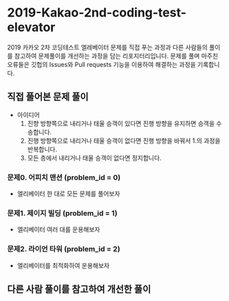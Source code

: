 # 2019-Kakao-2nd-coding-test-elevator
2019 카카오 2차 코딩테스트 엘레베이터 문제를 직접 푸는 과정과 다른 사람들의 풀이를 참고하여 문제풀이를 개선하는 과정을 담는 리포지터리입니다.
문제를 풀며 마주친 오류들은 깃헙의 Issues와 Pull requests 기능을 이용하여 해결하는 과정을 기록합니다.

## 직접 풀어본 문제 풀이
* 아이디어 
    1. 진향 방향쪽으로 내리거나 태울 승객이 있다면 진행 방향을 유지하면 승객을 수송합니다.  
    2. 진행 방향쪽으로 내리거나 태울 승객이 없다면 진행 방향을 바꿔서 1.의 과정을 반복합니다. 
    3. 모든 층에서 내리거나 태울 승객이 없다면 정지합니다.

### 문제0. 어피치 맨션 (problem_id = 0)
* 엘리베이터 한 대로 모든 문제를 풀어보자                 

### 문제1. 제이지 빌딩 (problem_id = 1)
* 엘리베이터 여러 대를 운용해보자 

### 문제2. 라이언 타워 (problem_id = 2)
* 엘리베이터를 최적화하여 운용해보자 

## 다른 사람 풀이를 참고하여 개선한 풀이 
